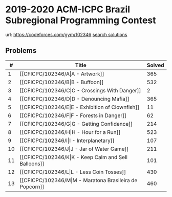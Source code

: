 # 2019-2020 ACM-ICPC Brazil Subregional Programming Contest

url: https://codeforces.com/gym/102346
[search solutions](https://www.google.com/search?q=Solution+OR+題解+2019-2020+ACM-ICPC+Brazil+Subregional+Programming+Contest)

## Problems

| # | Title | Solved |
| --- | --- | --- |
|1|[[CFICPC/102346/A\|A - Artwork]]|365|
|2|[[CFICPC/102346/B\|B - Buffoon]]|532|
|3|[[CFICPC/102346/C\|C - Crossings With Danger]]|2|
|4|[[CFICPC/102346/D\|D - Denouncing Mafia]]|365|
|5|[[CFICPC/102346/E\|E - Exhibition of Clownfish]]|11|
|6|[[CFICPC/102346/F\|F - Forests in Danger]]|62|
|7|[[CFICPC/102346/G\|G - Getting Confidence]]|214|
|8|[[CFICPC/102346/H\|H - Hour for a Run]]|523|
|9|[[CFICPC/102346/I\|I - Interplanetary]]|107|
|10|[[CFICPC/102346/J\|J - Jar of Water Game]]|211|
|11|[[CFICPC/102346/K\|K - Keep Calm and Sell Balloons]]|101|
|12|[[CFICPC/102346/L\|L - Less Coin Tosses]]|430|
|13|[[CFICPC/102346/M\|M - Maratona Brasileira de Popcorn]]|460|
